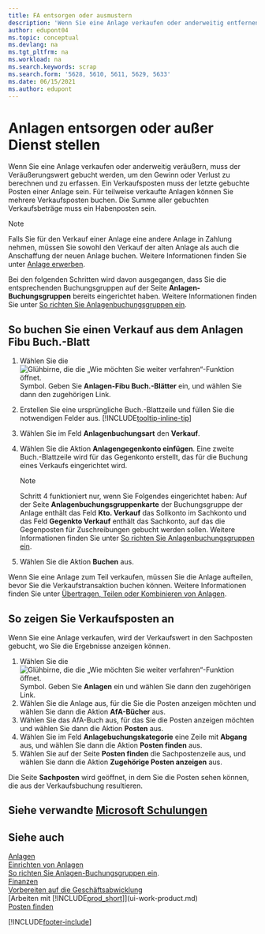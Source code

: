 ```yaml
---
title: FA entsorgen oder ausmustern
description: 'Wenn Sie eine Anlage verkaufen oder anderweitig entfernen, muss der Verkaufswert gebucht werden, um den Gewinn oder Verlust zu berechnen und zu erfassen.'
author: edupont04
ms.topic: conceptual
ms.devlang: na
ms.tgt_pltfrm: na
ms.workload: na
ms.search.keywords: scrap
ms.search.form: '5628, 5610, 5611, 5629, 5633'
ms.date: 06/15/2021
ms.author: edupont
---
```

# <a name="dispose-of-or-retire-fixed-assets"></a>Anlagen entsorgen oder außer Dienst stellen

Wenn Sie eine Anlage verkaufen oder anderweitig veräußern, muss der Veräußerungswert gebucht werden, um den Gewinn oder Verlust zu berechnen und zu erfassen. Ein Verkaufsposten muss der letzte gebuchte Posten einer Anlage sein. Für teilweise verkaufte Anlagen können Sie mehrere Verkaufsposten buchen. Die Summe aller gebuchten Verkaufsbeträge muss ein Habenposten sein.  

> [!NOTE]  
> Falls Sie für den Verkauf einer Anlage eine andere Anlage in Zahlung nehmen, müssen Sie sowohl den Verkauf der alten Anlage als auch die Anschaffung der neuen Anlage buchen. Weitere Informationen finden Sie unter [Anlage erwerben](fa-how-acquire.md).  

Bei den folgenden Schritten wird davon ausgegangen, dass Sie die entsprechenden Buchungsgruppen auf der Seite **Anlagen-Buchungsgruppen** bereits eingerichtet haben. Weitere Informationen finden Sie unter [So richten Sie Anlagenbuchungsgruppen ein](fa-how-setup-general.md#to-set-up-fixed-asset-posting-groups).  

## <a name="to-post-a-disposal-from-the-fixed-asset-gl-journal"></a>So buchen Sie einen Verkauf aus dem Anlagen Fibu Buch.-Blatt

1. Wählen Sie die ![Glühbirne, die die „Wie möchten Sie weiter verfahren“-Funktion öffnet.](media/ui-search/search_small.png "Sagen Sie mir, was Sie tun möchten") Symbol. Geben Sie **Anlagen-Fibu Buch.-Blätter** ein, und wählen Sie dann den zugehörigen Link.  
2. Erstellen Sie eine ursprüngliche Buch.-Blattzeile und füllen Sie die notwendigen Felder aus. [!INCLUDE[tooltip-inline-tip](includes/tooltip-inline-tip_md.md)]  
3. Wählen Sie im Feld **Anlagenbuchungsart** den **Verkauf**.  
4. Wählen Sie die Aktion **Anlagengegenkonto einfügen**. Eine zweite Buch.-Blattzeile wird für das Gegenkonto erstellt, das für die Buchung eines Verkaufs eingerichtet wird.  

    > [!NOTE]  
    >  Schritt 4 funktioniert nur, wenn Sie Folgendes eingerichtet haben: Auf der Seite **Anlagenbuchungsgruppenkarte** der Buchungsgruppe der Anlage enthält das Feld **Kto. Verkauf** das Sollkonto im Sachkonto und das Feld **Gegenkto Verkauf** enthält das Sachkonto, auf das die Gegenposten für Zuschreibungen gebucht werden sollen. Weitere Informationen finden Sie unter [So richten Sie Anlagenbuchungsgruppen ein](fa-how-setup-general.md#to-set-up-fixed-asset-posting-groups).  
5. Wählen Sie die Aktion **Buchen** aus.  

Wenn Sie eine Anlage zum Teil verkaufen, müssen Sie die Anlage aufteilen, bevor Sie die Verkaufstransaktion buchen können. Weitere Informationen finden Sie unter [Übertragen, Teilen oder Kombinieren von Anlagen](fa-how-trans-split-combine.md).  

## <a name="to-view-disposal-ledger-entries"></a>So zeigen Sie Verkaufsposten an

Wenn Sie eine Anlage verkaufen, wird der Verkaufswert in den Sachposten gebucht, wo Sie die Ergebnisse anzeigen können.  

1. Wählen Sie die ![Glühbirne, die die „Wie möchten Sie weiter verfahren“-Funktion öffnet.](media/ui-search/search_small.png "Sagen Sie mir, was Sie tun möchten") Symbol. Geben Sie **Anlagen** ein und wählen Sie dann den zugehörigen Link.  
2. Wählen Sie die Anlage aus, für die Sie die Posten anzeigen möchten und wählen Sie dann die Aktion **AfA-Bücher** aus.  
3. Wählen Sie das AfA-Buch aus, für das Sie die Posten anzeigen möchten und wählen Sie dann die Aktion **Posten** aus.  
4. Wählen Sie im Feld **Anlagebuchungskategorie** eine Zeile mit **Abgang** aus, und wählen Sie dann die Aktion **Posten finden** aus.  
5. Wählen Sie auf der Seite **Posten finden** die Sachpostenzeile aus, und wählen Sie dann die Aktion **Zugehörige Posten anzeigen** aus.  

Die Seite **Sachposten** wird geöffnet, in dem Sie die Posten sehen können, die aus der Verkaufsbuchung resultieren.  

## <a name="see-related-microsoft-training"></a>Siehe verwandte [Microsoft Schulungen](/training/modules/dispose-fixed-assets/)

## <a name="see-also"></a>Siehe auch

[Anlagen](fa-manage.md)  
[Einrichten von Anlagen](fa-setup.md)  
[So richten Sie Anlagen-Buchungsgruppen ein](fa-how-setup-general.md#to-set-up-fixed-asset-posting-groups).  
[Finanzen](finance.md)  
[Vorbereiten auf die Geschäftsabwicklung](ui-get-ready-business.md)  
[Arbeiten mit [!INCLUDE[prod_short](includes/prod_short.md)]](ui-work-product.md)  
[Posten finden](ui-find-entries.md)  


[!INCLUDE[footer-include](includes/footer-banner.md)]
